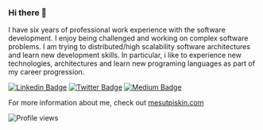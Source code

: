 ### Hi there 👋

<!--
**mesutpiskin/mesutpiskin** is a ✨ _special_ ✨ repository because its `README.md` (this file) appears on your GitHub profile.
-->
I have six years of professional work experience with the software development. I enjoy being challenged and working on complex software problems. I am trying to distributed/high scalability software architectures and learn new development skills. In particular, i like to experience new technologies, architectures and learn new programing languages as part of my career progression.


[![Linkedin Badge](https://img.shields.io/badge/mesutpiskin-gray?style=for-the-badge&logo=linkedin)](https://www.linkedin.com/in/mesutpiskin/)
[![Twitter Badge](https://img.shields.io/badge/mesut_piskin-gray?style=for-the-badge&logo=twitter)](https://twitter.com/mesut_piskin/)
[![Medium Badge](https://img.shields.io/badge/mesutpiskin-gray?style=for-the-badge&logo=medium)](https://medium.com/@mesutpiskin)



For more information about me, check out [mesutpiskin.com](http://mesutpiskin.com)

![Profile views](https://gpvc.arturio.dev/mesutpiskin)
